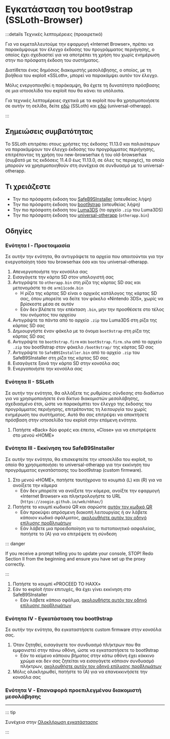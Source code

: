 # Εγκατάσταση του boot9strap (SSLoth-Browser)

:::details Τεχνικές λεπτομέρειες (προαιρετικό)

Για να εκμεταλλευτούμε την εφαρμογή «Internet Browser», πρέπει να παρακάμψουμε τον έλεγχο έκδοσης του προγράμματος περιήγησης, ο οποίος έχει σχεδιαστεί για να αποτρέπει τη χρήση του χωρίς ενημέρωση στην πιο πρόσφατη έκδοση του συστήματος.

Διατίθεται ένας δημόσιος διακομιστής μεσολάβησης, ο οποίος, με τη βοήθεια του exploit «SSLoth», μπορεί να παρακάμψει αυτόν τον έλεγχο.

Μόλις ενεργοποιηθεί η παράκαμψη, θα έχετε τη δυνατότητα πρόσβασης σε μια ιστοσελίδα του exploit που θα κάνει τα υπόλοιπα.

Για τεχνικές λεπτομέρειες σχετικά με τα exploit που θα χρησιμοποιήσετε σε αυτήν τη σελίδα, δείτε [εδώ](https://github.com/MrNbaYoh/3ds-ssloth) (SSLoth) και [εδώ](https://github.com/TuxSH/universal-otherapp) (universal-otherapp).

:::

## Σημειώσεις συμβατότητας

Το SSLoth επιτρέπει στους χρήστες της έκδοσης 11.13.0 και παλαιότερων να παρακάμψουν τον έλεγχο έκδοσης του προγράμματος περιήγησης, επιτρέποντας τη χρήση του new-browserhax ή του old-browserhax (συμβατό με τις εκδόσεις 11.4.0 έως 11.13.0, σε όλες τις περιοχές), τα οποία μπορούν να χρησιμοποιηθούν στη συνέχεια σε συνδυασμό με το universal-otherapp.

## Τι χρειάζεστε

- Την πιο πρόσφατη έκδοση του [SafeB9SInstaller](https://github.com/d0k3/SafeB9SInstaller/releases/download/v0.0.7/SafeB9SInstaller-20170605-122940.zip) (απευθείας λήψη)
- Την πιο πρόσφατη έκδοση του [boot9strap](https://github.com/SciresM/boot9strap/releases/download/1.4/boot9strap-1.4.zip) (απευθείας λήψη)
- Την πιο πρόσφατη έκδοση του [Luma3DS](https://github.com/LumaTeam/Luma3DS/releases/latest) (το αρχείο `.zip` του Luma3DS)
- Την πιο πρόσφατη έκδοση του [universal-otherapp](https://github.com/TuxSH/universal-otherapp/releases/latest) (`otherapp.bin`)

## Οδηγίες

### Ενότητα I - Προετοιμασία

Σε αυτήν την ενότητα, θα αντιγράψετε τα αρχεία που απαιτούνται για την ενεργοποίηση τόσο του browserhax όσο και του universal-otherapp.

1. Απενεργοποιήστε την κονσόλα σας
2. Εισαγάγετε την κάρτα SD στον υπολογιστή σας
3. Αντιγράψτε το `otherapp.bin` στη ρίζα της κάρτας SD σας και μετονομάστε το σε `arm11code.bin`
    - Η ρίζα της κάρτας SD είναι ο αρχικός κατάλογος της κάρτας SD σας, όπου μπορείτε να δείτε τον φάκελο «Nintendo 3DS», χωρίς να βρίσκεστε μέσα σε αυτόν
    - Εάν δεν βλέπετε την επέκταση `.bin`, μην την προσθέσετε στο τέλος του ονόματος του αρχείου
4. Αντιγράψτε τα πάντα από το αρχείο `.zip` του Luma3DS στη ρίζα της κάρτας SD σας
5. Δημιουργήστε έναν φάκελο με το όνομα `boot9strap` στη ρίζα της κάρτας SD σας
6. Αντιγράψτε τα `boot9strap.firm` και `boot9strap.firm.sha` από το αρχείο `.zip` του boot9strap στον φάκελο `/boot9strap/` της κάρτας SD σας
7. Αντιγράψτε το `SafeB9SInstaller.bin` από το αρχείο `.zip` του SafeB9SInstaller στη ρίζα της κάρτας SD σας
8. Εισαγάγετε ξανά την κάρτα SD στην κονσόλα σας
9. Ενεργοποιήστε την κονσόλα σας

### Ενότητα II - SSLoth

Σε αυτήν την ενότητα, θα αλλάξετε τις ρυθμίσεις σύνδεσης στο διαδίκτυο για να χρησιμοποιήσετε ένα δίκτυο διακομιστών μεσολάβησης, σχεδιασμένο έτσι, ώστε να παρακάμπτει τον έλεγχο της έκδοσης του προγράμματος περιήγησης, επιτρέποντας τη λειτουργία του χωρίς ενημέρωση του συστήματος. Αυτό θα σας επιτρέψει να αποκτήσετε πρόσβαση στην ιστοσελίδα του exploit στην επόμενη ενότητα.

<!--@include: ./_include/addproxy.md -->

1. Πατήστε «Back» δύο φορές και έπειτα, «Close» για να επιστρέψετε στο μενού «HOME»

### Ενότητα III - Εκκίνηση του SafeB9SInstaller

Σε αυτήν την ενότητα, θα επισκεφτείτε την ιστοσελίδα του exploit, το οποίο θα χρησιμοποιήσει το universal-otherapp για την εκκίνηση του προγράμματος εγκατάστασης του boot9strap (custom firmware).

1. Στο μενού «HOME», πατήστε ταυτόχρονα τα κουμπιά (L) και (R) για να ανοίξετε την κάμερα
    - Εάν δεν μπορείτε να ανοίξετε την κάμερα, ανοίξτε την εφαρμογή «Internet Browser» και πληκτρολογήστε το URL (`https://zoogie.github.io/web/nbhax/`)
2. Πατήστε το κουμπί κωδικού QR και σαρώστε [αυτόν τον κωδικό QR](http://api.qrserver.com/v1/create-qr-code/?color=000000&bgcolor=FFFFF&data=https%3A%2F%2Fzoogie.github.io%2Fweb%2Fnbhax&qzone=1&margin=0&size=400x400&ecc=L)
    - Εάν προκύψει απρόσμενη διακοπή λειτουργίας ή αν λάβετε κάποιον κωδικό σφάλματος, [ακολουθήστε αυτόν τον οδηγό επίλυσης προβλημάτων](troubleshooting-ssloth-browser)
    - Εάν λάβετε μια προειδοποίηση για το πιστοποιητικό ασφαλείας, πατήστε το (A) για να επιτρέψετε τη σύνδεση

::: danger

If you receive a prompt telling you to update your console, STOP! Redo Section II from the beginning and ensure you have set up the proxy correctly.

:::

1. Πατήστε το κουμπί «PROCEED TO HAXX»
2. Εάν το exploit ήταν επιτυχές, θα έχει γίνει εκκίνηση στο SafeB9SInstaller
    - Εάν λάβετε κάποιο σφάλμα, [ακολουθήστε αυτόν τον οδηγό επίλυσης προβλημάτων](troubleshooting-ssloth-browser)

### Ενότητα IV - Εγκατάσταση του boot9strap

Σε αυτήν την ενότητα, θα εγκαταστήσετε custom firmware στην κονσόλα σας.

1. Όταν ζητηθεί, εισαγάγετε τον συνδυασμό πλήκτρων που θα εμφανιστεί στην πάνω οθόνη, ώστε να εγκαταστήσετε το boot9strap
    - Εάν το κείμενο κάποιου βήματος στην κάτω οθόνη έχει κόκκινο χρώμα και δεν σας ζητείται να εισαγάγετε κάποιον συνδυασμό πλήκτρων, [ακολουθήστε αυτόν τον οδηγό επίλυσης προβλημάτων](troubleshooting-ssloth-browser)
2. Μόλις ολοκληρωθεί, πατήστε το (Α) για να επανεκκινήσετε την κονσόλα σας

<!--@include: ./_include/configure-luma3ds.md -->

### Ενότητα V - Επαναφορά προεπιλεγμένου διακομιστή μεσολάβησης

<!--@include: ./_include/rmproxy.md -->

<!--@include: ./_include/luma3ds-installed-note.md -->

___

::: tip

Συνέχεια στην [Ολοκλήρωση εγκατάστασης](finalizing-setup)

:::
